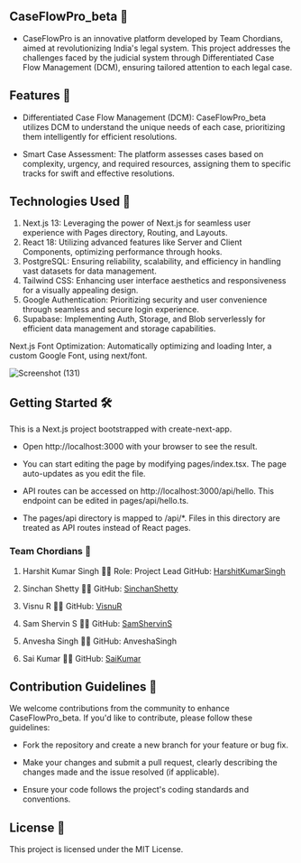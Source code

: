 ## CaseFlowPro_beta 💼
- CaseFlowPro is an innovative platform developed by Team Chordians, aimed at revolutionizing India's legal system. This project addresses the challenges faced by the judicial system through Differentiated Case Flow Management (DCM), ensuring tailored attention to each legal case.

## Features 🚀
- Differentiated Case Flow Management (DCM): CaseFlowPro_beta utilizes DCM to understand the unique needs of each case, prioritizing them intelligently for efficient resolutions.

- Smart Case Assessment: The platform assesses cases based on complexity, urgency, and required resources, assigning them to specific tracks for swift and effective resolutions.

## Technologies Used 🔧

1. Next.js 13: Leveraging the power of Next.js for seamless user experience with Pages directory, Routing, and Layouts.
2. React 18: Utilizing advanced features like Server and Client Components, optimizing performance through hooks.
3. PostgreSQL: Ensuring reliability, scalability, and efficiency in handling vast datasets for data management.
4. Tailwind CSS: Enhancing user interface aesthetics and responsiveness for a visually appealing design.
5. Google Authentication: Prioritizing security and user convenience through seamless and secure login experience.
6. Supabase: Implementing Auth, Storage, and Blob serverlessly for efficient data management and storage capabilities.

Next.js Font Optimization: Automatically optimizing and loading Inter, a custom Google Font, using next/font.




![Screenshot (131)](https://github.com/Calciumcarbonate321/smart-india-hackathon/assets/110082422/8cd6e11a-7325-4d5c-a48e-90cc8eb7e95e) 



## Getting Started 🛠️

This is a Next.js project bootstrapped with create-next-app.
  
- Open http://localhost:3000 with your browser to see the result.

- You can start editing the page by modifying pages/index.tsx. The page auto-updates as you edit the file.

- API routes can be accessed on http://localhost:3000/api/hello. This endpoint can be edited in pages/api/hello.ts.

- The pages/api directory is mapped to /api/*. Files in this directory are treated as API routes instead of React pages.

### Team Chordians 👥


1. Harshit Kumar Singh 👨‍💻
Role: Project Lead
GitHub: [HarshitKumarSingh](https://github.com/harshitsinghcode)

2. Sinchan Shetty 👩‍💻
GitHub: [SinchanShetty](https://github.com/Sinchancodes)

3. Visnu R 👨‍💻
GitHub: [VisnuR](https://github.com/Calciumcarbonate321?tab=followers)

4. Sam Shervin S 👨‍💻
GitHub: [SamShervinS](https://github.com/sam-shervin)

5. Anvesha Singh 👩‍💻
GitHub: AnveshaSingh

6. Sai Kumar 👨‍💻
GitHub: [SaiKumar](https://github.com/HarbingerOfTheEnd/smart-india-hackathon)

## Contribution Guidelines 🤝
We welcome contributions from the community to enhance CaseFlowPro_beta. If you'd like to contribute, please follow these guidelines:

- Fork the repository and create a new branch for your feature or bug fix.

- Make your changes and submit a pull request, clearly describing the changes made and the issue resolved (if applicable).

- Ensure your code follows the project's coding standards and conventions.

## License 📜
This project is licensed under the MIT License.
